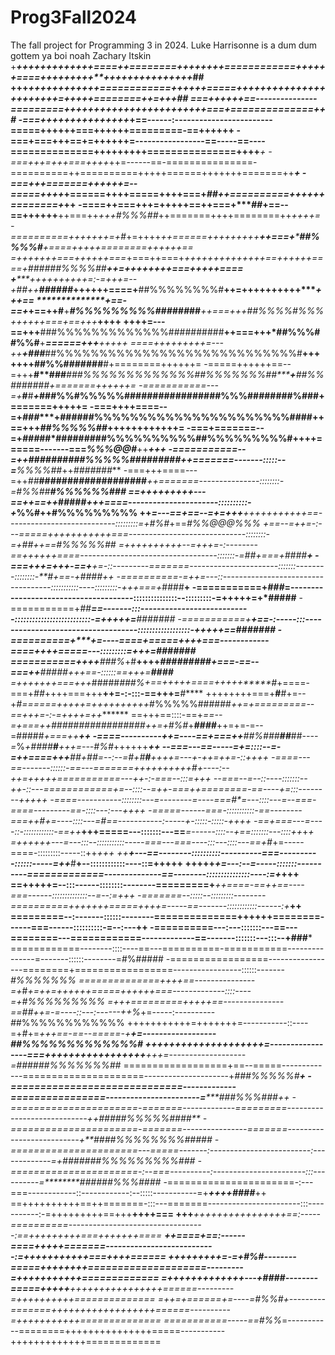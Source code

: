 # Prog3Fall2024
The fall project for Programming 3 in 2024.
Luke
Harrisonne is a dum dum gottem
ya boi
noah
Zachary Itskin
+*************+++++++++++++====++========++++++++============++++++====+++++++++**+++++++++++++++*##
+++****************++++++++++++============++++++=====+++++++++++++++++++++++=+++++========++=+++*##
===++++******************++==---------------=========++++++++++++++++++++++++===+==============++*#*
-===+++++++++++++++*****+==------:------------------------=====++++++===++++++=========-==++++++****
-===+===+++==+=+++**+++=-----------------==-----==----==============+++++++++===============++++***+
-===+++=+++===++++*++=------==-===============-==========++==========+++++======+++++++=======++***+
-===+++=======++++++=--=====++++*****+======++++=====++++===+*##****++==========++++++========+***++
-====++===+++=+++++==++===+****##*+==--==++++++**++===++***+*++*#%%%##*++=======++++========++*++++=
-==========+++++++=+#*+=++++*++======+++++++++*****++===+********##%%%%#**+====+++++========++++++==
=+++++++===++++++===*+===++===+*++++++++++++++==++++++====+****######%%%%##**++=++++++++===+++++====
+*****++++++++++=:-=*+++=--+*##++****######*******++++++====+****##%%%%%%%%#**++=++++++++++****+++==
**************+==-==+*+==++#**+***#%%%%%%%%%######*##***++===+++***##%%%%#%%%*++++++===+==+++***++++
++++**********=---==****+++****###%%%%%%%%%%%%%##########**++===+++*##%%%##%%#**+***======+++**+++++
====+++++++++=---++****+###***##%%%%%%%%%%%%%%%%%%%%%%%%%%%%#**+++++++##%%#######**#+========++++++=
-=====++++++==--=+++****#**###*******###%%%%%%%%%%%%%##%%%%%%%##*****+**##%%######*#*+=======++++++=
-===========---=+***#**#***+*****###%%#%%%%%#################%%%##********######%###**+=======+++++=
-===++++====--=+*###****+**######%%%%%%%%%%%%%%%%%%%%%%####********++==+++*##%%%%%##***++++++++++++=
-===+=======--=+*###*##*#########%%%%%%%%%%##%%%%%%%%%#**++++======-------===*%%%@@#***++********+++
-===========--=++*####******######%%%%%#########******++=======-------:::::--=**%%%%##*++*#######***
-===+++====---=++*##***###################****++=======---------------::::::::-=*#%%##****#%%%%%%###
==+++++++++---==+**+==++***#####*********+++====----------------------::::::::::-+*%%#**++#%%%%%%%%%
++*********=---==+==--=+=+++****+++++++++++==---------------------------:::::::::=+#%#*+==*#%%@@@%%%
+**********==--=++=-:---=====+++++++*++++===-----------------------------::::::::-=+##*++==*#%%%%%##
=++++++++++--=++*+=-:--------==++++++====----------------------------------:::::::-=*##+===+*####**+
-===+++=+++-==+**+=-::---------=======----------------------:::::::--------::::::::-**#+==-+*####*++
-==========-=+***+=---::-----------------------------------:::::::::::----:::::::::-++*+===+*####**+
-===========+*###*=--------------------------------------:::::::::::::::--:::::::::-=+++++=+*#####**
-===========+*##**==-------:::---------------------------::::::::::::::::::::::::::-=+++++=**#######
-===========+****+==-:-----:::-----------------------------------::::::::::::::::::-+++++==**#######
-==========+*****+=----====+=====+*******+++===------------====++++=====---:::::::::=+**++=**#######
===========++++***###%*+#**++++******#########*+===-==--===++**#####****+++==-::::::==++*+=**####***
=+++++++===+++*#####*###%+==+++++====+++++*****#*+====-===+*##*++++===+++**++=-:-:::-==+++=***#*****
++++++++===+**#**#+=--+*#======+++++=++++++++++*#%%%%%######*++=+=========--==+++=-:-=++++=++*******
==+++==::::-==+***==--=+*===++*##############***###++=+*#%#*+***####***++=+=-=--=#####*+===++*****++
-====----------++=----==+===++*****##%###**##***##*----=*%*+****####**#***+++=---*#%#*++++++******++
--===---==-----=+=::::--*=-=++====+++******##**+##=--:--=#*+*#*****#***++**++=---+**-++=++=-::+**+++
-====---==-------::::::-*==---=======++++++++++#*+----:--*++=++*+++===========---++-:-===--:::=+**++
--===--=--::----:::::::--++-::---============+**=--::::--=++-===++========-==----+=:::--------++*+++
-====-----------::::::::---=--------=----===*#*=---::::---**=--===-====---------==-::::---:---++**++
-=====------===-:::::::::::-==--------===++#*+=----::::---=*#==-----------:-----+-:::::-:::::-++**++
-==+===---=----::-::::::::::::-==++***+++=====---:::::::---==***=------::::--+==:::::::---::::++*+*+
=++++++---=---:::--:::::::::::-----===---===----:::---::::---==+#*+=-----====-:::::::::-----::++*+++
++****+---==--------::::::::::----------===----------::::::-----=++***#**+--::::::::::::----::=+++++
+++++*+=---:--=-----:::::::----------=============--------------==--------:::::::::::::::----:=+*+++
==+++++=--:::------::::::::--------=========+***++====-==++==----===------::::::::::::::--=--:=+**++
-=======--:::::--:::::::::--------==========+++++++=====++++=-----==-------::::::::::::------:+***++
=========--:-------::::::--------==============++++++========------===------::::::::::-=--:---****++
-==========---:---:::::::---==---========---============-------------==-------:::::::---:::--+###***
============--------::::----==---==========-===========---------------=-------::::::--------=#%#####
-=================-----------------========+=================-----------------::::::-------*#%%%%%%%
==============++++==---------------=+*#***+=++=++++++=====++++++===-------------::::----=+#%%%%%%%%%
=+++=========+++++==---------------==*##++=-=----::---:------++*%*+=-----:----------*#*#%%%%%%%%%%%%
+++++++++++=+++++++=-----------::----=+*#*+=*+++==-==--=====-+**+=------------------##%%%%%%%%%%%%%#
++++++++++++++++++++=-----------------===+++++++++++++++++**+++=-------------------=######%%%%%%%##*
==================+==--=====-------------=====================---------------------+****###%%%%%#**+
-=============================-------------================-----------------------=*****###%%%###*++
-======================-=======-------------=========----------------------------++#*####%%%%%####**
-======================-=======----------------=======--------------------------+**####%%%%%%%%#####
-======================---=====-------:-------------------------:-------------=+*#######%%%%%%%%%###
-======================-:--===----------:-----------------------:::----------=********######%%%####*
-======================-:---===------------::------------:--:::::-----------=+******++++***####***++
==++++++++++==++=======-:::---=======-----------------------:::-----------:-=+++++++++==+++**++++===
+++***++++++++++++++++==:-----==========----------------------------------:==+++++++++===+++++++====
***************++====+==:------====+++++=======---------------------------:=+++++++++++===++++======
++***++++++***+=-=+*#%#*--------=====+++*+++++====================---------=+++++++++++=============
=+++++++++++++---+*####*--------=====+++++**++++++++++++++++======---------=++++++++++==============
=++=+======+=----=*#%%#+---------=======++++++++++++++++++======----------=+++++++++++==============
===========-----==*#%%*=-----------========+++++++++++++++=====-----------+++++++++++++=============
